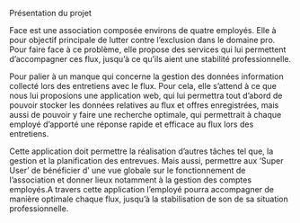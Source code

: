 Présentation du projet

Face est une association composée environs de quatre employés. Elle à pour objectif principale de lutter contre l’exclusion dans le domaine pro. Pour faire face à ce problème, elle propose des services qui lui permettent d’accompagner ces flux, jusqu’à ce qu’ils aient une stabilité professionnelle.

Pour palier à un manque qui concerne la gestion des données information collecté lors des entretiens avec le flux. Pour cela, elle s’attend à ce que nous lui proposions une  application web, qui lui permettra tout d’abord de pouvoir stocker les données relatives au flux et offres enregistrées, mais aussi de pouvoir y faire une recherche optimale, qui permettrait à chaque employé d’apporté une réponse rapide et efficace au flux lors des entretiens.

Cette application doit permettre la réalisation d’autres tâches tel que, la gestion et la planification des entrevues. Mais aussi, permettre aux ‘Super User’ de bénéficier d’ une vue globale sur le fonctionnement de l’association et donner lieux notamment à la gestion des comptes employés.A travers cette application l’employé pourra accompagner de manière optimale chaque flux, jusqu’à la stabilisation de son de sa situation professionnelle.
